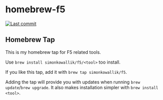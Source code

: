 # homebrew-f5
[![Last commit](https://img.shields.io/github/last-commit/simonkowallik/homebrew-f5.svg?color=brightgreen)](https://github.com/simonkowallik/homebrew-f5)

## Homebrew Tap
This is my homebrew tap for F5 related tools.

Use `brew install simonkowallik/f5/<tool>` too install.

If you like this tap, add it with `brew tap simonkowallik/f5`.

Adding the tap will provide you with updates when running `brew update`/`brew upgrade`.
It also makes installation simpler with `brew install <tool>`.

